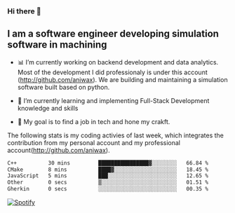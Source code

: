 ### Hi there 👋

## I am a software engineer developing simulation software in machining
- :bar_chart: I’m currently working on backend development and data analytics.
Most of the development I did professionaly is under this account (http://github.com/aniwax). We are building and maintaining a simulation software built based on python. 

- 🌱 I’m currently learning and implementing Full-Stack Development knowledge and skills
- :dart: My goal is to find a job in tech and hone my crakft.


<!--- [![shizzy's github stats](https://github-readme-stats.vercel.app/api?username=shirzartenwer)](https://github.com/anuraghazra/github-readme-stats) --->


The following stats is my coding activies of last week, which integrates the contribution from my personal account and my professional account(http://github.com/aniwax). 


 <!--START_SECTION:waka-->

```txt
C++          30 mins         ████████████████▓░░░░░░░░   66.84 %
CMake        8 mins          ████▓░░░░░░░░░░░░░░░░░░░░   18.45 %
JavaScript   5 mins          ███░░░░░░░░░░░░░░░░░░░░░░   12.65 %
Other        0 secs          ▒░░░░░░░░░░░░░░░░░░░░░░░░   01.51 %
Gherkin      0 secs          ░░░░░░░░░░░░░░░░░░░░░░░░░   00.35 %
```

<!--END_SECTION:waka-->
[![Spotify](https://spotify-on-github-git-master.shirzartenwer.vercel.app/api/spotify)](https://open.spotify.com/user/21j6s322bjrhxlx67pyzkc4ki)
